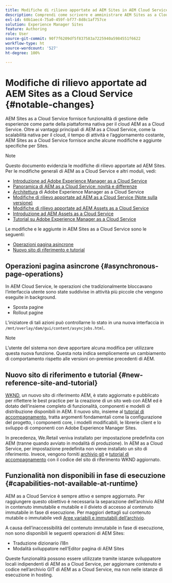 ```yaml
---
title: Modifiche di rilievo apportate ad AEM Sites in AEM Cloud Service
description: Comprendi come scrivere e amministrare AEM Sites as a Cloud Service, nonché conoscere le modifiche significative apportate ad AEM Sites in AEM Cloud Service.
exl-id: 60b1aec4-75a0-459f-bf77-8d8c1af757ce
solution: Experience Manager Sites
feature: Authoring
role: User
source-git-commit: 90f7f6209df5f837583a7225940a5984551f6622
workflow-type: ht
source-wordcount: '527'
ht-degree: 100%

---
```



# Modifiche di rilievo apportate ad AEM Sites as a Cloud Service {#notable-changes}

AEM Sites as a Cloud Service fornisce funzionalità di gestione delle esperienze come parte della piattaforma nativa per il cloud AEM as a Cloud Service. Oltre ai vantaggi principali di AEM as a Cloud Service, come la scalabilità nativa per il cloud, il tempo di attività e l’aggiornamento costante, AEM Sites as a Cloud Service fornisce anche alcune modifiche e aggiunte specifiche per Sites.

>[!NOTE]
>Questo documento evidenzia le modifiche di rilievo apportate ad AEM Sites. Per le modifiche generali di AEM as a Cloud Service e altri moduli, vedi:
>
>* [Introduzione ad Adobe Experience Manager as a Cloud Service](/help/overview/introduction.md)
>* [Panoramica di AEM as a Cloud Service: novità e differenze](/help/overview/what-is-new-and-different.md)
>* [Architettura](/help/overview/architecture.md) di Adobe Experience Manager as a Cloud Service
>* [Modifiche di rilievo apportate ad AEM as a Cloud Service (Note sulla versione)](/help/release-notes/aem-cloud-changes.md)
>* [Modifiche di rilievo apportate ad AEM Assets as a Cloud Service](/help/assets/assets-cloud-changes.md)
>* [Introduzione ad AEM Assets as a Cloud Service](/help/assets/overview.md)
>* [Tutorial su Adobe Experience Manager as a Cloud Service](https://experienceleague.adobe.com/docs/experience-manager-learn/cloud-service/overview.html?lang=it)

Le modifiche e le aggiunte in AEM Sites as a Cloud Service sono le seguenti:

* [Operazioni pagina asincrone](#asynchronous-page-operations)
* [Nuovo sito di riferimento e tutorial](#new-reference-site-and-tutorial)

## Operazioni pagina asincrone {#asynchronous-page-operations}

In AEM Cloud Service, le operazioni che tradizionalmente bloccavano l’interfaccia utente sono state suddivise in attività più piccole che vengono eseguite in background.

* Sposta pagine
* Rollout pagine

L’iniziatore di tali azioni può controllarne lo stato in una nuova interfaccia in `/mnt/overlay/dam/gui/content/asyncjobs.html`.

>[!NOTE]
>
>L’utente del sistema non deve apportare alcuna modifica per utilizzare questa nuova funzione. Questa nota indica semplicemente un cambiamento di comportamento rispetto alle versioni on-premise precedenti di AEM.

## Nuovo sito di riferimento e tutorial {#new-reference-site-and-tutorial}

[WKND](https://wknd.site/), un nuovo sito di riferimento AEM, è stato aggiornato e pubblicato per riflettere le best practice per la creazione di un sito web con AEM ed è dotato dell’insieme completo di funzionalità, componenti e modelli di distribuzione disponibili in AEM. Il nuovo sito, insieme al [tutorial di accompagnamento](https://experienceleague.adobe.com/docs/experience-manager-learn/getting-started-wknd-tutorial-develop/overview.html?lang=it), tratta argomenti fondamentali come la configurazione del progetto, i componenti core, i modelli modificabili, le librerie client e lo sviluppo di componenti con Adobe Experience Manager Sites.

In precedenza, We.Retail veniva installato per impostazione predefinita con AEM (tranne quando avviato in modalità di produzione). In AEM as a Cloud Service, per impostazione predefinita non viene installato un sito di riferimento. Invece, vengono forniti [archivio git](https://github.com/adobe/aem-guides-wknd/) e [tutorial di accompagnamento](https://experienceleague.adobe.com/docs/experience-manager-learn/getting-started-wknd-tutorial-develop/overview.html?lang=it) con il codice del sito di riferimento WKND aggiornato.

## Funzionalità non disponibili in fase di esecuzione {#capabilities-not-available-at-runtime}

AEM as a Cloud Service è sempre attivo e sempre aggiornato. Per raggiungere questo obiettivo è necessaria la separazione dell’archivio AEM in contenuto immutabile e mutabile e il divieto di accesso al contenuto immutabile in fase di esecuzione. Per maggiori dettagli sul contenuto mutabile o immutabile vedi [Aree variabili e immutabili dell’archivio](/help/implementing/developing/introduction/aem-project-content-package-structure.md#mutable-vs-immutable).

A causa dell’inaccessibilità del contenuto immutabile in fase di esecuzione, non sono disponibili le seguenti operazioni di AEM Sites:

* Traduzione dizionario i18n
* Modalità sviluppatore nell’Editor pagina di AEM Sites

Queste funzionalità possono essere utilizzate tramite istanze sviluppatore locali indipendenti di AEM as a Cloud Service, per aggiornare contenuto e codice nell’archivio GIT di AEM as a Cloud Service, ma non nelle istanze di esecuzione in hosting.
